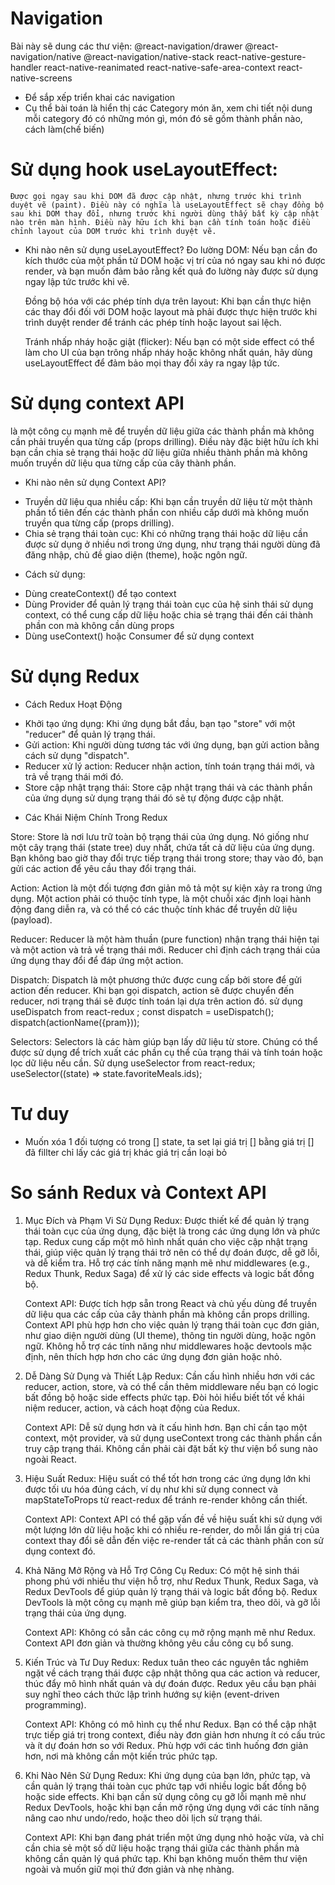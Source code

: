 # Navigation

Bài này sẽ dung các thư viện:
@react-navigation/drawer
@react-navigation/native
@react-navigation/native-stack
react-native-gesture-handler
react-native-reanimated
react-native-safe-area-context
react-native-screens

- Để sắp xếp triển khai các navigation
- Cụ thể bài toán là hiển thị các Category món ăn, xem chi tiết nội dung mỗi category đó có những món gì, món đó sẽ gồm thành phần nào, cách làm(chế biến)

# Sử dụng hook useLayoutEffect:

    Được gọi ngay sau khi DOM đã được cập nhật, nhưng trước khi trình duyệt vẽ (paint). Điều này có nghĩa là useLayoutEffect sẽ chạy đồng bộ sau khi DOM thay đổi, nhưng trước khi người dùng thấy bất kỳ cập nhật nào trên màn hình. Điều này hữu ích khi bạn cần tính toán hoặc điều chỉnh layout của DOM trước khi trình duyệt vẽ.

- Khi nào nên sử dụng useLayoutEffect?
  Đo lường DOM: Nếu bạn cần đo kích thước của một phần tử DOM hoặc vị trí của nó ngay sau khi nó được render, và bạn muốn đảm bảo rằng kết quả đo lường này được sử dụng ngay lập tức trước khi vẽ.

  Đồng bộ hóa với các phép tính dựa trên layout: Khi bạn cần thực hiện các thay đổi đối với DOM hoặc layout mà phải được thực hiện trước khi trình duyệt render để tránh các phép tính hoặc layout sai lệch.

  Tránh nhấp nháy hoặc giật (flicker): Nếu bạn có một side effect có thể làm cho UI của bạn trông nhấp nháy hoặc không nhất quán, hãy dùng useLayoutEffect để đảm bảo mọi thay đổi xảy ra ngay lập tức.

# Sử dụng context API

là một công cụ mạnh mẽ để truyền dữ liệu giữa các thành phần mà không cần phải truyền qua từng cấp (props drilling). Điều này đặc biệt hữu ích khi bạn cần chia sẻ trạng thái hoặc dữ liệu giữa nhiều thành phần mà không muốn truyền dữ liệu qua từng cấp của cây thành phần.

- Khi nào nên sử dụng Context API?

* Truyền dữ liệu qua nhiều cấp: Khi bạn cần truyền dữ liệu từ một thành phần tổ tiên đến các thành phần con nhiều cấp dưới mà không muốn truyền qua từng cấp (props drilling).
* Chia sẻ trạng thái toàn cục: Khi có những trạng thái hoặc dữ liệu cần được sử dụng ở nhiều nơi trong ứng dụng, như trạng thái người dùng đã đăng nhập, chủ đề giao diện (theme), hoặc ngôn ngữ.

- Cách sử dụng:

* Dùng createContext() để tạo context
* Dùng Provider để quản lý trạng thái toàn cục của hệ sinh thái sử dụng context, có thể cung cấp dữ liệu hoặc chia sẻ trạng thái đến cái thành phần con mà không cần dùng props
* Dùng useContext() hoặc Consumer để sử dụng context

# Sử dụng Redux

- Cách Redux Hoạt Động

* Khởi tạo ứng dụng: Khi ứng dụng bắt đầu, bạn tạo "store" với một "reducer" để quản lý trạng thái.
* Gửi action: Khi người dùng tương tác với ứng dụng, bạn gửi action bằng cách sử dụng "dispatch".
* Reducer xử lý action: Reducer nhận action, tính toán trạng thái mới, và trả về trạng thái mới đó.
* Store cập nhật trạng thái: Store cập nhật trạng thái và các thành phần của ứng dụng sử dụng trạng thái đó sẽ tự động được cập nhật.

- Các Khái Niệm Chính Trong Redux

Store:
Store là nơi lưu trữ toàn bộ trạng thái của ứng dụng. Nó giống như một cây trạng thái (state tree) duy nhất, chứa tất cả dữ liệu của ứng dụng. Bạn không bao giờ thay đổi trực tiếp trạng thái trong store; thay vào đó, bạn gửi các action để yêu cầu thay đổi trạng thái.

Action:
Action là một đối tượng đơn giản mô tả một sự kiện xảy ra trong ứng dụng. Một action phải có thuộc tính type, là một chuỗi xác định loại hành động đang diễn ra, và có thể có các thuộc tính khác để truyền dữ liệu (payload).

Reducer:
Reducer là một hàm thuần (pure function) nhận trạng thái hiện tại và một action và trả về trạng thái mới. Reducer chỉ định cách trạng thái của ứng dụng thay đổi để đáp ứng một action.

Dispatch:
Dispatch là một phương thức được cung cấp bởi store để gửi action đến reducer. Khi bạn gọi dispatch, action sẽ được chuyển đến reducer, nơi trạng thái sẽ được tính toán lại dựa trên action đó.
sử dụng useDispatch from react-redux ; const dispatch = useDispatch();
dispatch(actionName({pram}));

Selectors:
Selectors là các hàm giúp bạn lấy dữ liệu từ store. Chúng có thể được sử dụng để trích xuất các phần cụ thể của trạng thái và tính toán hoặc lọc dữ liệu nếu cần.
Sử dụng useSelector from react-redux; useSelector((state) => state.favoriteMeals.ids);

# Tư duy

- Muốn xóa 1 đối tượng có trong [] state, ta set lại giá trị [] bằng giá trị [] đã fillter chỉ lấy các giá trị khác giá trị cần loại bỏ

# So sánh Redux và Context API

1. Mục Đích và Phạm Vi Sử Dụng
   Redux:
   Được thiết kế để quản lý trạng thái toàn cục của ứng dụng, đặc biệt là trong các ứng dụng lớn và phức tạp.
   Redux cung cấp một mô hình nhất quán cho việc cập nhật trạng thái, giúp việc quản lý trạng thái trở nên có thể dự đoán được, dễ gỡ lỗi, và dễ kiểm tra.
   Hỗ trợ các tính năng mạnh mẽ như middlewares (e.g., Redux Thunk, Redux Saga) để xử lý các side effects và logic bất đồng bộ.

   Context API:
   Được tích hợp sẵn trong React và chủ yếu dùng để truyền dữ liệu qua các cấp của cây thành phần mà không cần props drilling.
   Context API phù hợp hơn cho việc quản lý trạng thái toàn cục đơn giản, như giao diện người dùng (UI theme), thông tin người dùng, hoặc ngôn ngữ.
   Không hỗ trợ các tính năng như middlewares hoặc devtools mặc định, nên thích hợp hơn cho các ứng dụng đơn giản hoặc nhỏ.

2. Dễ Dàng Sử Dụng và Thiết Lập
   Redux:
   Cần cấu hình nhiều hơn với các reducer, action, store, và có thể cần thêm middleware nếu bạn có logic bất đồng bộ hoặc side effects phức tạp.
   Đòi hỏi hiểu biết tốt về khái niệm reducer, action, và cách hoạt động của Redux.

   Context API:
   Dễ sử dụng hơn và ít cấu hình hơn. Bạn chỉ cần tạo một context, một provider, và sử dụng useContext trong các thành phần cần truy cập trạng thái.
   Không cần phải cài đặt bất kỳ thư viện bổ sung nào ngoài React.

3. Hiệu Suất
   Redux:
   Hiệu suất có thể tốt hơn trong các ứng dụng lớn khi được tối ưu hóa đúng cách, ví dụ như khi sử dụng connect và mapStateToProps từ react-redux để tránh re-render không cần thiết.

   Context API:
   Context API có thể gặp vấn đề về hiệu suất khi sử dụng với một lượng lớn dữ liệu hoặc khi có nhiều re-render, do mỗi lần giá trị của context thay đổi sẽ dẫn đến việc re-render tất cả các thành phần con sử dụng context đó.

4. Khả Năng Mở Rộng và Hỗ Trợ Công Cụ
   Redux:
   Có một hệ sinh thái phong phú với nhiều thư viện hỗ trợ, như Redux Thunk, Redux Saga, và Redux DevTools để giúp quản lý trạng thái và logic bất đồng bộ.
   Redux DevTools là một công cụ mạnh mẽ giúp bạn kiểm tra, theo dõi, và gỡ lỗi trạng thái của ứng dụng.

   Context API:
   Không có sẵn các công cụ mở rộng mạnh mẽ như Redux. Context API đơn giản và thường không yêu cầu công cụ bổ sung.

5. Kiến Trúc và Tư Duy
   Redux:
   Redux tuân theo các nguyên tắc nghiêm ngặt về cách trạng thái được cập nhật thông qua các action và reducer, thúc đẩy mô hình nhất quán và dự đoán được.
   Redux yêu cầu bạn phải suy nghĩ theo cách thức lập trình hướng sự kiện (event-driven programming).

   Context API:
   Không có mô hình cụ thể như Redux. Bạn có thể cập nhật trực tiếp giá trị trong context, điều này đơn giản hơn nhưng ít có cấu trúc và ít dự đoán hơn so với Redux.
   Phù hợp với các tình huống đơn giản hơn, nơi mà không cần một kiến trúc phức tạp.

6. Khi Nào Nên Sử Dụng
   Redux:
   Khi ứng dụng của bạn lớn, phức tạp, và cần quản lý trạng thái toàn cục phức tạp với nhiều logic bất đồng bộ hoặc side effects.
   Khi bạn cần sử dụng công cụ gỡ lỗi mạnh mẽ như Redux DevTools, hoặc khi bạn cần mở rộng ứng dụng với các tính năng nâng cao như undo/redo, hoặc theo dõi lịch sử trạng thái.

   Context API:
   Khi bạn đang phát triển một ứng dụng nhỏ hoặc vừa, và chỉ cần chia sẻ một số dữ liệu hoặc trạng thái giữa các thành phần mà không cần quản lý quá phức tạp.
   Khi bạn không muốn thêm thư viện ngoài và muốn giữ mọi thứ đơn giản và nhẹ nhàng.
